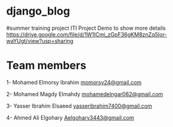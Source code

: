 # django_blog
#summer training project ITI
Project Demo to show more details https://drive.google.com/file/d/1W1ICmi_zGpF36gKM8znZq5Ior-waYUgt/view?usp=sharing

# Team members

1- Mohamed Elmorsy Ibrahim      momorsy24@gmail.com

2- Mohamed Magdy Elmahdy 
mohamedelngar062@gmail.com

3- Yasser Ibrahim Elsaeed 
yasseribrahim7400@gmail.com

4- Ahmed Ali Elgohary    Aelgohary3443@gmail.com




